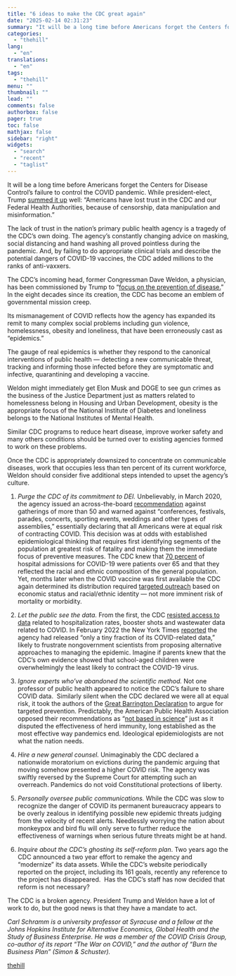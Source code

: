 ```yaml
---
title: "6 ideas to make the CDC great again"
date: "2025-02-14 02:31:23"
summary: "It will be a long time before Americans forget the Centers for Disease Control’s failure to control the COVID pandemic. While president-elect, Trump summed it up well: “Americans have lost trust in the CDC and our Federal Health Authorities, because of censorship, data manipulation and misinformation.” The lack of trust..."
categories:
  - "thehill"
lang:
  - "en"
translations:
  - "en"
tags:
  - "thehill"
menu: ""
thumbnail: ""
lead: ""
comments: false
authorbox: false
pager: true
toc: false
mathjax: false
sidebar: "right"
widgets:
  - "search"
  - "recent"
  - "taglist"
---
```


It will be a long time before Americans forget the Centers for Disease Control’s failure to control the COVID pandemic. While president-elect, Trump [summed it up](https://www.npr.org/sections/shots-health-news/2024/11/23/nx-s1-5203461/trump-nesheiwat-makary-weldon-fda-cdc) well: “Americans have lost trust in the CDC and our Federal Health Authorities, because of censorship, data manipulation and misinformation.”

The lack of trust in the nation’s primary public health agency is a tragedy of the CDC’s own doing. The agency’s constantly changing advice on masking, social distancing and hand washing all proved pointless during the pandemic. And, by failing to do appropriate clinical trials and describe the potential dangers of COVID-19 vaccines, the CDC added millions to the ranks of anti-vaxxers.

The CDC’s incoming head, former Congressman Dave Weldon, a physician, has been commissioned by Trump to “[focus on the prevention of disease.](https://www.npr.org/sections/shots-health-news/2024/11/23/nx-s1-5203461/trump-nesheiwat-makary-weldon-fda-cdc)” In the eight decades since its creation, the CDC has become an emblem of governmental mission creep.

Its mismanagement of COVID reflects how the agency has expanded its remit to many complex social problems including gun violence, homelessness, obesity and loneliness, that have been erroneously cast as “epidemics.”

The gauge of real epidemics is whether they respond to the canonical interventions of public health — detecting a new communicable threat, tracking and informing those infected before they are symptomatic and infective, quarantining and developing a vaccine.

Weldon might immediately get Elon Musk and DOGE to see gun crimes as the business of the Justice Department just as matters related to homelessness belong in Housing and Urban Development, obesity is the appropriate focus of the National Institute of Diabetes and loneliness belongs to the National Institutes of Mental Health.

Similar CDC programs to reduce heart disease, improve worker safety and many others conditions should be turned over to existing agencies formed to work on these problems.

Once the CDC is appropriately downsized to concentrate on communicable diseases, work that occupies less than ten percent of its current workforce, Weldon should consider five additional steps intended to upset the agency’s culture.

1. *Purge the CDC of its commitment to DEI.* Unbelievably, in March 2020, the agency issued an across-the-board [recommendation](https://www.npr.org/2020/03/15/816245252/cdc-recommends-suspending-gatherings-of-50-or-more-people-for-the-next-8-weeks) against gatherings of more than 50 and warned against “conferences, festivals, parades, concerts, sporting events, weddings and other types of assemblies,” essentially declaring that all Americans were at equal risk of contracting COVID. This decision was at odds with established epidemiological thinking that requires first identifying segments of the population at greatest risk of fatality and making them the immediate focus of preventive measures. The CDC knew that [70 percent](https://www.cdc.gov/mmwr/volumes/73/wr/mm7339a2.htm#:~:text=The%20risk%20for%20hospitalization%20among,had%20multiple%20underlying%20medical%20conditions) of hospital admissions for COVID-19 were patients over 65 and that they reflected the racial and ethnic composition of the general population. Yet, months later when the COVID vaccine was first available the CDC again determined its distribution required [targeted outreach](https://www.npr.org/2020/03/15/816245252/cdc-recommends-suspending-gatherings-of-50-or-more-people-for-the-next-8-weeks) based on economic status and racial/ethnic identity — not more imminent risk of mortality or morbidity.

2. *Let the public see the data.* From the first, the CDC [resisted access to data](https://www.nytimes.com/2022/02/20/health/covid-cdc-data.html) related to hospitalization rates, booster shots and wastewater data related to COVID. In February 2022 the New York Times [reported](https://www.nytimes.com/2022/02/20/health/covid-cdc-data.html) the agency had released “only a tiny fraction of its COVID-related data,” likely to frustrate nongovernment scientists from proposing alternative approaches to managing the epidemic. Imagine if parents knew that the CDC’s own evidence showed that school-aged children were overwhelmingly the least likely to contract the COVID-19 virus.
3. *Ignore experts who’ve abandoned the scientific method.* Not one professor of public health appeared to notice the CDC’s failure to share COVID data.  Similarly silent when the CDC declared we were all at equal risk, it took the authors of the [Great Barrington Declaration](https://gbdeclaration.org/) to argue for targeted prevention. Predictably, the American Public Health Association opposed their recommendations as “[not based in science](https://apha.org/news-and-media/news-releases/apha-news-releases/2020/public-health-orgs-condemn-sars-covid2-plan)” just as it disputed the effectiveness of herd immunity, long established as the most effective way pandemics end. Ideological epidemiologists are not what the nation needs.

4. *Hire a new general counsel.* Unimaginably the CDC declared a nationwide moratorium on evictions during the pandemic arguing that moving somehow presented a higher COVID risk. The agency was swiftly reversed by the Supreme Court for attempting such an overreach. Pandemics do not void Constitutional protections of liberty.
5. *Personally oversee public communications.* While the CDC was slow to recognize the danger of COVID its permanent bureaucracy appears to be overly zealous in identifying possible new epidemic threats judging from the velocity of recent alerts. Needlessly worrying the nation about monkeypox and bird flu will only serve to further reduce the effectiveness of warnings when serious future threats might be at hand.

6. *Inquire about the CDC’s ghosting its self-reform plan*. Two years ago the CDC announced a two year effort to remake the agency and “modernize” its data assets. While the CDC’s website periodically reported on the project, including its 161 goals, recently any reference to the project has disappeared.  Has the CDC’s staff has now decided that reform is not necessary?

The CDC is a broken agency. President Trump and Weldon have a lot of work to do, but the good news is that they have a mandate to act.

*Carl Schramm is a university professor at Syracuse and a fellow at the Johns Hopkins Institute for Alternative Economics, Global Health and the Study of Business Enterprise. He was a member of the COVID Crisis Group, co-author of its report “The War on COVID,” and the author of “Burn the Business Plan” (Simon & Schuster).*

[thehill](https://thehill.com/opinion/healthcare/5140537-cdc-reform-trump-weldon/)
